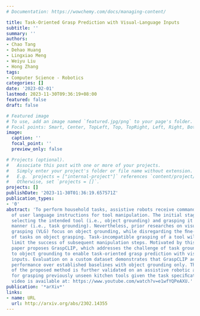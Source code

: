 ```yaml
---
# Documentation: https://wowchemy.com/docs/managing-content/

title: Task-Oriented Grasp Prediction with Visual-Language Inputs
subtitle: ''
summary: ''
authors:
- Chao Tang
- Dehao Huang
- Lingxiao Meng
- Weiyu Liu
- Hong Zhang
tags:
- Computer Science - Robotics
categories: []
date: '2023-02-01'
lastmod: 2023-11-30T09:36:19+08:00
featured: false
draft: false

# Featured image
# To use, add an image named `featured.jpg/png` to your page's folder.
# Focal points: Smart, Center, TopLeft, Top, TopRight, Left, Right, BottomLeft, Bottom, BottomRight.
image:
  caption: ''
  focal_point: ''
  preview_only: false

# Projects (optional).
#   Associate this post with one or more of your projects.
#   Simply enter your project's folder or file name without extension.
#   E.g. `projects = ["internal-project"]` references `content/project/deep-learning/index.md`.
#   Otherwise, set `projects = []`.
projects: []
publishDate: '2023-11-30T01:36:19.657571Z'
publication_types:
- '0'
abstract: 'To perform household tasks, assistive robots receive commands in the form
  of user language instructions for tool manipulation. The initial stage involves
  selecting the intended tool (i.e., object grounding) and grasping it in a task-oriented
  manner (i.e., task grounding). Nevertheless, prior researches on visual-language
  grasping (VLG) focus on object grounding, while disregarding the ﬁne-grained impact
  of tasks on object grasping. Task-incompatible grasping of a tool will inevitably
  limit the success of subsequent manipulation steps. Motivated by this problem, this
  paper proposes GraspCLIP, which addresses the challenge of task grounding in addition
  to object grounding to enable task-oriented grasp prediction with visuallanguage
  inputs. Evaluation on a custom dataset demonstrates that GraspCLIP achieves superior
  performance over established baselines with object grounding only. The effectiveness
  of the proposed method is further validated on an assistive robotic arm platform
  for grasping previously unseen kitchen tools given the task speciﬁcation. Our presentation
  video is available at: https://www.youtube.com/watch?v=e1wfYQPeAXU.'
publication: '*arXiv*'
links:
- name: URL
  url: http://arxiv.org/abs/2302.14355
---
```

